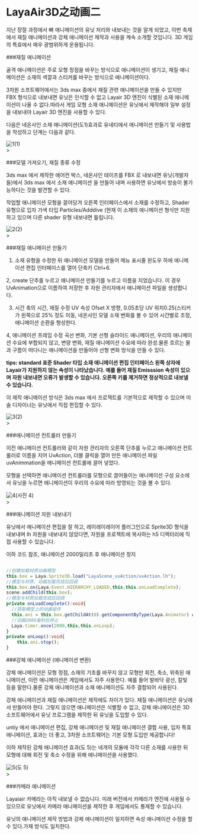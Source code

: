 # LayaAir3D之动画二

지난 장절 과정에서 뼈 애니메이션의 유닛 처리와 내보내는 것을 알게 되었고, 이번 축제에서 재질 애니메이션과 강체 애니메이션 제작과 사용을 계속 소개할 것입니다. 3D 게임의 특효에서 매우 광범위하게 운용됩니다.

###재질 애니메이션

골격 애니메이션은 주로 모형 정점을 바꾸는 방식으로 애니메이션이 생기고, 재질 애니메이션은 소재의 색깔과 스티커를 바꾸는 방식으로 애니메이션이다.

3차원 소프트웨어에서는 3ds max 중에서 재질 관련 애니메이션을 만들 수 있지만 FBX 형식으로 내보내면 유닛은 인식할 수 없고 Layair 3D 엔진이 식별된 소재 애니메이션이 나올 수 없다.따라서 게임 모형 소재 애니메이션은 유닛에서 제작해야 일부 설정을 내보내야 Layair 3D 엔진을 사용할 수 있다.

다음은 네온사인 소재 애니메이션(도1)효과로 유네티에서 애니메이션 만들기 및 사용법을 작성하고 단계는 다음과 같다.

![1](img/1.gif)(1)</br>>



###모델 가져오기, 재질 종류 수정

3ds max 에서 제작한 에어컨 박스, 네온사인 테이프를 FBX 로 내보내면 유닛(개발자들)에서 3ds max 에서 소재 애니메이션 을 만들어 내며 사용하면 유닛에서 방송이 불가능하다는 것을 발견할 수 있다.

작업할 애니메이션 모형을 끌어당겨 오른쪽 인터페이스에서 소재를 수정하고, Shader 유형으로 입자 가색 타입 Particles/Adddive (현재 이 소재의 애니메이션 형식만 지원하고 있으며 다른 shader 유형 내보내면 틀립니다.

![2](img/2.png)(2)</br>>



###재질 애니메이션 만들기

1. 소재 유형을 수정한 뒤 애니메이션 모델을 만들어 메뉴 표시줄 윈도우 하에 애니메이션 편집 인터페이스를 열어 단축키 Ctrl+6.

2, create 단추를 누르고 애니메이션 만들기를 누르고 이름을 지었습니다. 이 경우 UvAnimation으로 이름하여 저장한 후 자원 관리자에서 애니메이션 파일을 생성합니다.

3. 시간 축의 시간, 재질 수정 UV 속성 Ofset X 방향, 0.05초당 UV 위치0.25(스티커가 왼쪽으로 25% 정도 이동, 네온사인 모델 소재 변화를 볼 수 있어 시간별로 조정, 애니메이션 순환을 형성한다.

4, 애니메이션 프레임 수정 곡선 변화, 기본 선형 슬라이드 애니메이션, 우리의 애니메이션 수요에 부합되지 않고, 변량 변화, 재질 애니메이션 수요에 따라 완성.물론 흐르는 물과 구름이 떠다니는 애니메이션을 만들어야 선형 변화 방식을 만들 수 있다.

**tips: standard 표준 Shader 타입 소재 애니메이션 편집 인터페이스 왼쪽 상자에 Layair가 지원하지 않는 속성이 나타났습니다. 예를 들어 재질 Emisssion 속성이 있으며 자원 내보내면 오류가 발생할 수 있습니다. 오른쪽 키를 제거하면 정상적으로 내보낼 수 있습니다.**

이 제작 애니메이션 방식은 3ds max 에서 프로젝트를 기본적으로 제작할 수 있으며 미술 디자이너는 유닛에서 직접 편집할 수 있다.

![3](img/3.gif)(2)</br>>



###애니메이션 컨트롤러 만들기

이전 애니메이션 컨트롤러와 같이 자원 관리자의 오른쪽 단추를 누르고 애니메이션 컨트롤러로 이름을 지어 UvAction, 더블 클릭을 열어 만든 애니메이션 파일 uvAnimmation을 애니메이션 컨트롤에 끌어 넣었다.

모형을 선택하면 애니메이션 컨트롤러를 모형으로 끌어들이는 애니메이션 구성 요소에서 유닛을 누르면 애니메이션이 우리의 수요에 따라 방영되는 것을 볼 수 있다.

![4](img/4.gif)(사진 4)</br>>



###애니메이션 자원 내보내기

유닛에서 애니메이션 편집을 잘 하고, 레이레이레이어 플러그인으로 Sprite3D 형식을 내보내며 lh 자원을 내보내지 않았다면, 자원을 프로젝트에 복사하는 h5 디렉터리에 직접 사용할 수 있습니다.

이하 코드 참조, 애니메이션 2000밀리초 후 애니메이션 정지


```typescript

//创建加载材质动画模型
this.box = Laya.Sprite3D.load("LayaScene_uvAction/uvAction.lh");
//模型与材质、动画加载完成后回调
this.box.on(Laya.Event.HIERARCHY_LOADED,this,this.onLoadComplete);
scene.addChild(this.box);
//模型与材质加载完成后回调
private onLoadComplete():void{
  //获取模型上的动画组件
  this.ani = this.box.getChildAt(0).getComponentByType(Laya.Animator) as Laya.Animator;
  //动画2000毫秒后停止
  Laya.timer.once(2000,this,this.onLoop);
}
private onLoop():void{
	this.ani.stop();
}
```




###강체 애니메이션 (애니메이션 변환)

강체 애니메이션은 모형 정점, 소재의 기초를 바꾸지 않고 모형만 회전, 축소, 위축된 애니메이션, 이런 애니메이션은 게임에서도 자주 사용한다. 예를 들어 발바닥 광선, 칼빛 등을 말한다.물론 강체 애니메이션과 소재 애니메이션도 자주 결합되어 사용된다.

강체 애니메이션과 재질 애니메이션은 제작에도 차이가 있다. 재질 애니메이션은 유닛에서 만들어야 한다. 그렇지 않으면 애니메이션은 식별할 수 없고, 강체 애니메이션은 3D 소프트웨어에서 유닛 프로그램을 제작한 뒤 유닛을 도입할 수 있다.

untiy 에서 애니메이션 편집, 강체 애니메이션 및 재질 애니메이션 결합 사용, 입자 특효 애니메이션, 효과는 더 좋고, 3차원 소프트웨어는 기본 모형 도입만 제공합니다!

이하 제작된 강체 애니메이션 효과(도 5)는 네개의 모듈에 각각 다른 소재를 사용한 뒤 모형에 대해 회전 및 축소 수정을 위해 애니메이션을 사용했다.

![5](img/5.gif)(도 5)</br>>



###카메라 애니메이션

Layaiair 카메라는 아직 내보낼 수 없습니다. 미래 버전에서 카메라가 엔진에 사용될 수 있으므로 유닛에서 카메라 애니메이션을 제작한 후 게임에서도 통제할 수 있습니다.

유닛의 애니메이션 제작 방법과 강체 애니메이션이 일치하면 속성 애니메이션 수정을 할 수 있다.가재 방식도 일치한다.